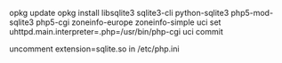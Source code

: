 opkg update
opkg install libsqlite3 sqlite3-cli python-sqlite3 php5-mod-sqlite3 php5-cgi zoneinfo-europe zoneinfo-simple
uci set uhttpd.main.interpreter=.php=/usr/bin/php-cgi
uci commit

uncomment extension=sqlite.so in /etc/php.ini